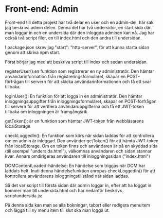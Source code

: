 # Front-end: Admin

Front-end till detta projekt har två delar en user och en admin-del, här sak jag beskriva admin delen.
Denna del har två undersidor, en start sida där man loggar in och en undersida där den inloggda adminen kan nå.
Jag har också två script filer, en till index.html och den andra till undersidan.

I package.json skrev jag "start": "http-server", för att kunna starta sidan genom att skriva npm start.

Först börjar jag med att beskriva script till index och sedan undersidan.

registerUser():en funktion som registrerar en ny administratör. Den hämtar användarinformation från registreringsformuläret, 
skapar en POST-förfrågan till servern för att skicka användarinformationen och få ett svar tillbaka.

loginUser(): En funktion för att logga in en administratör. Den hämtar inloggningsuppgifter från inloggningsformuläret, skapar
en POST-förfrågan till servern för att verifiera användaruppgifterna och få ett JWT-token tillbaka om inloggningen är framgångsrik.

getToken(): är en funktion som hämtar JWT-token från webbläsarens localStorage.

checkLoggedIn():  En funktion som körs när sidan laddas för att kontrollera om en admin är inloggad. Den använder getToken()
för att hämta JWT-token från localStorage. Om en token finns och användaren är på en skyddad sida (till exempel "undersida.html"), 
välkomnas användaren och sidan stannar kvar. Annars omdirigeras användaren till inloggningssidan ("index.html")

DOMContentLoaded-händelse: En händelse som triggas när DOM har laddats helt. Inuti denna händelsefunktion anropas checkLoggedIn() för att kontrollera användarens inloggningstillstånd när sidan laddas.

Så det var script till första sidan där admin loggar in, efter att ha loggat in kommer man till undersida.html och här nedanför beskrivs scriptundersida.js: 

På denna sida kan man se alla bokningar, tabort eller redigera menuitem och lägga till ny menu item till slut ska man logga ut. 
